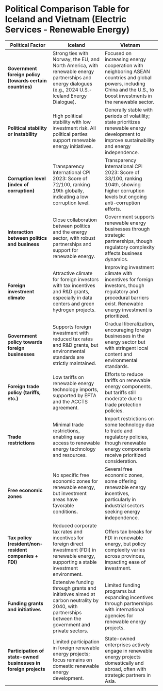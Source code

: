 
# Political Comparison Table for Iceland and Vietnam (Electric Services - Renewable Energy)

| **Political Factor**                             | **Iceland**                                                                                                                                                                                                                                    | **Vietnam**                                                                                                                                                                                                                                                                                 |
|--------------------------------------------------|-------------------------------------------------------------------------------------------------------------------------------------------------------------------------------------------------------------------------------------------------|---------------------------------------------------------------------------------------------------------------------------------------------------------------------------------------------------------------------------------------------------------------------------------------------|
| **Government foreign policy (towards certain countries)** | Strong ties with Norway, the EU, and North America, with renewable energy partnerships and energy dialogues (e.g., 2024 U.S.-Iceland Energy Dialogue).                                                                                          | Focused on increasing energy cooperation with neighboring ASEAN countries and global powers, including China and the U.S., to boost investments in the renewable sector.                                                                                                                   |
| **Political stability or instability**           | High political stability with low investment risk. All political parties support renewable energy initiatives.                                                                                                                                   | Generally stable with periods of volatility; state prioritizes renewable energy development to improve sustainability and energy independence.                                                                                                       |
| **Corruption level (index of corruption)**       | Transparency International CPI 2023: Score of 72/100, ranking 19th globally, indicating a low corruption level.                                                                                                                                  | Transparency International CPI 2023: Score of 33/100, ranking 104th, showing higher corruption levels but ongoing anti-corruption efforts.                                                                                                          |
| **Interaction between politics and business**    | Close collaboration between politics and the energy sector, with robust partnerships and support for renewable energy.                                                                                                                           | Government supports renewable energy businesses through strategic partnerships, though regulatory complexity affects business dynamics.                                                                                                              |
| **Foreign investment climate**                   | Attractive climate for foreign investors with tax incentives and R&D grants, especially in data centers and green hydrogen projects.                                                                                                            | Improving investment climate with incentives for foreign investors, though regulatory and procedural barriers exist. Renewable energy investment is prioritized.                                                                                   |
| **Government policy towards foreign businesses** | Supports foreign investment with reduced tax rates and R&D grants, but environmental standards are strictly maintained.                                                                                                                         | Gradual liberalization, encouraging foreign businesses in the energy sector but with stringent local content and environmental standards.                                                                                                           |
| **Foreign trade policy (tariffs, etc.)**         | Low tariffs on renewable energy technology imports, supported by EFTA and the ACCTS agreement.                                                                                                                                                   | Efforts to reduce tariffs on renewable energy components, but tariffs still moderate due to trade protection policies.                                                                                                                                                                     |
| **Trade restrictions**                           | Minimal trade restrictions, enabling easy access to renewable energy technology and resources.                                                                                                                                                   | Import restrictions on some technology due to trade and regulatory policies, though renewable energy components receive prioritized consideration.                                                                                                  |
| **Free economic zones**                          | No specific free economic zones for renewable energy, but investment areas have favorable conditions.                                                                                                                                            | Several free economic zones, some offering renewable energy incentives, particularly in industrial sectors seeking energy independence.                                                                                                             |
| **Tax policy (resident/non-resident companies + FDI)** | Reduced corporate tax rates and incentives for foreign direct investment (FDI) in renewable energy, supporting a stable investment environment.                                                                                                  | Offers tax breaks for FDI in renewable energy, but policy complexity varies across provinces, impacting ease of investment.                                                                                                                         |
| **Funding grants and initiatives**               | Extensive funding through grants and initiatives aimed at carbon neutrality by 2040, with partnerships between the government and private sectors.                                                                                               | Limited funding programs but expanding incentives through partnerships with international agencies for renewable energy projects.                                                                                                                   |
| **Participation of state-owned businesses in foreign projects** | Limited participation in foreign renewable energy projects; focus remains on domestic renewable energy development.                                                                                                                              | State-owned enterprises actively engage in renewable energy projects domestically and abroad, often with strategic partners in Asia.                                                                                                                                                     |

